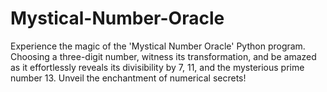 # Mystical-Number-Oracle
Experience the magic of the 'Mystical Number Oracle' Python program. Choosing a three-digit number, witness its transformation, and be amazed as it effortlessly reveals its divisibility by 7, 11, and the mysterious prime number 13. Unveil the enchantment of numerical secrets!
